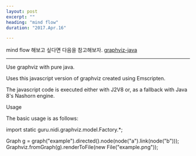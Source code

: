 ```yaml
---
layout: post
excerpt: ""
heading: "mind flow"
duration: "2017.Apr.16"

---
```


mind flow 해보고 싶다면 다음을 참고해보자.
[graphviz-java](https://github.com/maxhutch/graphviz-java)

---
Use graphviz with pure java.

Uses this javascript version of graphviz created using Emscripten.

The javascript code is executed either with J2V8 or, as a fallback with Java 8's Nashorn engine.

Usage

The basic usage is as follows:

import static guru.nidi.graphviz.model.Factory.*;

Graph g = graph("example").directed().node(node("a").link(node("b")));
Graphviz.fromGraph(g).renderToFile(new File("example.png"));
